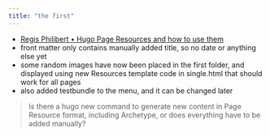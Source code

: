 ```yaml
---
title: "the first"
---
```

* [Regis Philibert &bull; Hugo Page Resources and how to use them](https://regisphilibert.com/blog/2018/01/hugo-page-resources-and-how-to-use-them/)
* front matter only contains manually added title, so no date or anything else yet
* some random images have now been placed in the first folder, and displayed using new Resources template code in single.html that should work for all pages
* also added testbundle to the menu, and it can be changed later
> Is there a hugo new command to generate new content in Page Resource format, including Archetype, or does everything have to be added manually?